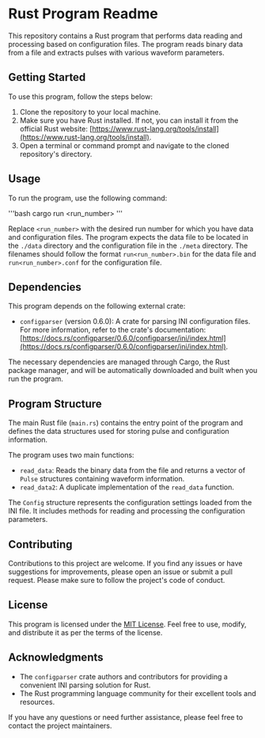 # Rust Program Readme

This repository contains a Rust program that performs data reading and processing based on configuration files. The program reads binary data from a file and extracts pulses with various waveform parameters.

## Getting Started

To use this program, follow the steps below:

1. Clone the repository to your local machine.
2. Make sure you have Rust installed. If not, you can install it from the official Rust website: [https://www.rust-lang.org/tools/install](https://www.rust-lang.org/tools/install).
3. Open a terminal or command prompt and navigate to the cloned repository's directory.

## Usage

To run the program, use the following command:

'''bash
cargo run <run_number>
'''


Replace `<run_number>` with the desired run number for which you have data and configuration files. The program expects the data file to be located in the `./data` directory and the configuration file in the `./meta` directory. The filenames should follow the format `run<run_number>.bin` for the data file and `run<run_number>.conf` for the configuration file.

## Dependencies

This program depends on the following external crate:

- `configparser` (version 0.6.0): A crate for parsing INI configuration files. For more information, refer to the crate's documentation: [https://docs.rs/configparser/0.6.0/configparser/ini/index.html](https://docs.rs/configparser/0.6.0/configparser/ini/index.html).

The necessary dependencies are managed through Cargo, the Rust package manager, and will be automatically downloaded and built when you run the program.

## Program Structure

The main Rust file (`main.rs`) contains the entry point of the program and defines the data structures used for storing pulse and configuration information.

The program uses two main functions:

- `read_data`: Reads the binary data from the file and returns a vector of `Pulse` structures containing waveform information.
- `read_data2`: A duplicate implementation of the `read_data` function.

The `Config` structure represents the configuration settings loaded from the INI file. It includes methods for reading and processing the configuration parameters.

## Contributing

Contributions to this project are welcome. If you find any issues or have suggestions for improvements, please open an issue or submit a pull request. Please make sure to follow the project's code of conduct.

## License

This program is licensed under the [MIT License](LICENSE). Feel free to use, modify, and distribute it as per the terms of the license.

## Acknowledgments

- The `configparser` crate authors and contributors for providing a convenient INI parsing solution for Rust.
- The Rust programming language community for their excellent tools and resources.

If you have any questions or need further assistance, please feel free to contact the project maintainers.
